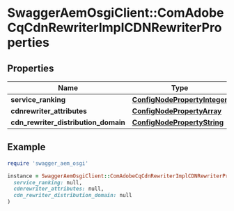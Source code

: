 # SwaggerAemOsgiClient::ComAdobeCqCdnRewriterImplCDNRewriterProperties

## Properties

| Name | Type | Description | Notes |
| ---- | ---- | ----------- | ----- |
| **service_ranking** | [**ConfigNodePropertyInteger**](ConfigNodePropertyInteger.md) |  | [optional] |
| **cdnrewriter_attributes** | [**ConfigNodePropertyArray**](ConfigNodePropertyArray.md) |  | [optional] |
| **cdn_rewriter_distribution_domain** | [**ConfigNodePropertyString**](ConfigNodePropertyString.md) |  | [optional] |

## Example

```ruby
require 'swagger_aem_osgi'

instance = SwaggerAemOsgiClient::ComAdobeCqCdnRewriterImplCDNRewriterProperties.new(
  service_ranking: null,
  cdnrewriter_attributes: null,
  cdn_rewriter_distribution_domain: null
)
```

